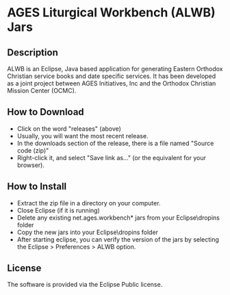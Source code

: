 AGES Liturgical Workbench (ALWB) Jars
=====================================
Description
-----------
ALWB is an Eclipse, Java based application for generating Eastern Orthodox Christian service books and date specific services.  It has been developed as a joint project between AGES Initiatives, Inc and the Orthodox Christian Mission Center (OCMC).

How to Download
---------------
* Click on the word "releases" (above)
* Usually, you will want the most recent release.
* In the downloads section of the release, there is a file named "Source code (zip)"
* Right-click it, and select "Save link as..." (or the equivalent for your browser).

How to Install
---------------
* Extract the zip file in a directory on your computer.
* Close Eclipse (if it is running)
* Delete any existing net.ages.workbench* jars from your Eclipse\dropins folder
* Copy the new jars into your Eclipse\dropins folder
* After starting eclipse, you can verify the version of the jars by selecting the Eclipse > Preferences > ALWB option.  

License
-------
The software is provided via the Eclipse Public license. 
